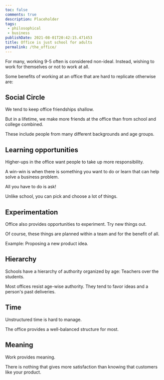 ```yaml
---
toc: false
comments: true
description: Placeholder 
tags:
 - philosophical
 - business
publishDate: 2021-08-01T20:42:15.471453
title: Office is just school for adults
permalink: /the_office/
---
```


For many, working 9-5 often is considered non-ideal. Instead, wishing to work for themselves or not to work at all.

Some benefits of working at an office that are hard to replicate otherwise are:

## Social Circle

We tend to keep office friendships shallow.

But in a lifetime, we make more friends at the office than from school and college combined.

These include people from many different backgrounds and age groups.

## Learning opportunities

Higher-ups in the office want people to take up more responsibility.

A win-win is when there is something you want to do or learn that can help solve a business problem.

All you have to do is ask!

Unlike school, you can pick and choose a lot of things.

## Experimentation

Office also provides opportunities to experiment. Try new things out.

Of course, these things are planned within a team and for the benefit of all.

Example: Proposing a new product idea.

## Hierarchy

Schools have a hierarchy of authority organized by age: Teachers over the students.

Most offices resist age-wise authority. They tend to favor ideas and a person's past deliveries.

## Time

Unstructured time is hard to manage.

The office provides a well-balanced structure for most.

## Meaning

Work provides meaning.

There is nothing that gives more satisfaction than knowing that customers like your product.
